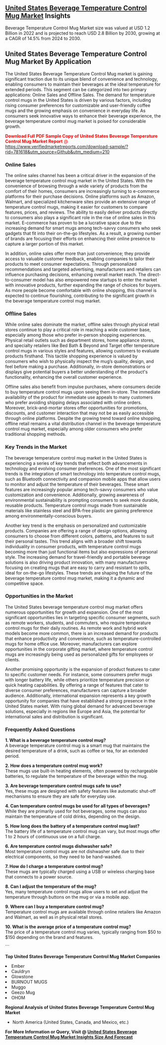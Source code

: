 <h2><a href="https://www.verifiedmarketreports.com/download-sample/?rid=781618&amp;utm_source=Github&amp;utm_medium=210" target="_blank">United States Beverage Temperature Control Mug Market</a> Insights</h2><p>Beverage Temperature Control Mug Market size was valued at USD 1.2 Billion in 2022 and is projected to reach USD 2.8 Billion by 2030, growing at a CAGR of 14.5% from 2024 to 2030.</p><p><h2>United States Beverage Temperature Control Mug Market By Application</h2><p>The United States Beverage Temperature Control Mug market is gaining significant traction due to its unique blend of convenience and technology, enabling consumers to maintain their beverages at the ideal temperature for extended periods. This segment can be categorized into two primary applications: Online Sales and Offline Sales. The demand for temperature control mugs in the United States is driven by various factors, including rising consumer preferences for customizable and user-friendly coffee mugs and the growing emphasis on convenience in everyday life. As consumers seek innovative ways to enhance their beverage experience, the beverage temperature control mug market is poised for considerable growth. </p><p><p><span class=""><span style="color: #ff0000;"><strong>Download Full PDF Sample Copy of United States Beverage Temperature Control Mug Market Report</strong> @ </span><a href="https://www.verifiedmarketreports.com/download-sample/?rid=781618&amp;utm_source=Github&amp;utm_medium=210" target="_blank">https://www.verifiedmarketreports.com/download-sample/?rid=781618&amp;utm_source=Github&amp;utm_medium=210</a></span></p></p><h3>Online Sales</h3><p>The online sales channel has been a critical driver in the expansion of the beverage temperature control mug market in the United States. With the convenience of browsing through a wide variety of products from the comfort of their homes, consumers are increasingly turning to e-commerce platforms for their purchase decisions. Online platforms such as Amazon, Walmart, and specialized kitchenware sites provide an extensive range of temperature control mugs, making it easier for customers to compare features, prices, and reviews. The ability to easily deliver products directly to consumers also plays a significant role in the rise of online sales in this market. E-commerce has proven to be a lucrative space due to the increasing demand for smart mugs among tech-savvy consumers who seek gadgets that fit into their on-the-go lifestyles. As a result, a growing number of brands are focusing their efforts on enhancing their online presence to capture a larger portion of this market. </p><p>In addition, online sales offer more than just convenience; they provide access to valuable customer feedback, enabling companies to tailor their products to meet consumer expectations. Through personalized recommendations and targeted advertising, manufacturers and retailers can influence purchasing decisions, enhancing overall market reach. The direct-to-consumer model has also empowered new startups to enter the market with innovative products, further expanding the range of choices for buyers. As more people become comfortable with online shopping, this channel is expected to continue flourishing, contributing to the significant growth in the beverage temperature control mug market. </p><h3>Offline Sales</h3><p>While online sales dominate the market, offline sales through physical retail stores continue to play a critical role in reaching a wide customer base, especially among those who prefer in-person shopping experiences. Physical retail outlets such as department stores, home appliance stores, and specialty retailers like Bed Bath & Beyond and Target offer temperature control mugs in various styles and features, allowing customers to evaluate products firsthand. This tactile shopping experience is valued by consumers who wish to physically inspect the mug’s quality, design, and feel before making a purchase. Additionally, in-store demonstrations or displays give potential buyers a better understanding of the product's functionality, enhancing the overall customer experience. </p><p>Offline sales also benefit from impulse purchases, where consumers decide to buy temperature control mugs upon seeing them in-store. The immediate availability of the product for immediate use appeals to many customers who prefer avoiding shipping delays associated with online orders. Moreover, brick-and-mortar stores offer opportunities for promotions, discounts, and customer interaction that may not be as easily accessible through online platforms. Despite the growing trend toward online shopping, offline retail remains a vital distribution channel in the beverage temperature control mug market, especially among older consumers who prefer traditional shopping methods. </p><h3>Key Trends in the Market</h3><p>The beverage temperature control mug market in the United States is experiencing a series of key trends that reflect both advancements in technology and evolving consumer preferences. One of the most significant trends is the integration of smart technology into temperature control mugs, such as Bluetooth connectivity and companion mobile apps that allow users to monitor and adjust the temperature of their beverages. These smart features are increasingly popular among tech-savvy consumers who value customization and convenience. Additionally, growing awareness of environmental sustainability is prompting consumers to seek more durable, reusable products. Temperature control mugs made from sustainable materials like stainless steel and BPA-free plastic are gaining preference among environmentally-conscious buyers. </p><p>Another key trend is the emphasis on personalized and customizable products. Companies are offering a range of design options, allowing consumers to choose from different colors, patterns, and features to suit their personal tastes. This trend aligns with a broader shift towards individuality in consumer products, with temperature control mugs becoming more than just functional items but also expressions of personal style. The increasing demand for travel-friendly and portable beverage solutions is also driving product innovation, with many manufacturers focusing on creating mugs that are easy to carry and resistant to spills, ideal for on-the-go lifestyles. These trends are shaping the future of the beverage temperature control mug market, making it a dynamic and competitive space. </p><h3>Opportunities in the Market</h3><p>The United States beverage temperature control mug market offers numerous opportunities for growth and expansion. One of the most significant opportunities lies in targeting specific consumer segments, such as remote workers, students, and commuters, who require temperature control mugs for their daily routines. As remote work and hybrid work models become more common, there is an increased demand for products that enhance productivity and convenience, such as temperature-controlled mugs for home office use. Moreover, manufacturers can explore opportunities in the corporate gifting market, where temperature control mugs are increasingly being used as personalized gifts for employees or clients. </p><p>Another promising opportunity is the expansion of product features to cater to specific customer needs. For instance, some consumers prefer mugs with longer battery life, while others prioritize temperature precision or quick heating capabilities. By offering a range of features that cater to diverse consumer preferences, manufacturers can capture a broader audience. Additionally, international expansion represents a key growth opportunity for companies that have established a strong presence in the United States market. With rising global demand for advanced beverage solutions, especially in regions like Europe and Asia, the potential for international sales and distribution is significant. </p><h3>Frequently Asked Questions</h3><p><strong>1. What is a beverage temperature control mug?</strong><br> A beverage temperature control mug is a smart mug that maintains the desired temperature of a drink, such as coffee or tea, for an extended period.</p><p><strong>2. How does a temperature control mug work?</strong><br> These mugs use built-in heating elements, often powered by rechargeable batteries, to regulate the temperature of the beverage within the mug.</p><p><strong>3. Are beverage temperature control mugs safe to use?</strong><br> Yes, these mugs are designed with safety features like automatic shut-off mechanisms to ensure they are safe for everyday use.</p><p><strong>4. Can temperature control mugs be used for all types of beverages?</strong><br> While they are primarily used for hot beverages, some mugs can also maintain the temperature of cold drinks, depending on the design.</p><p><strong>5. How long does the battery of a temperature control mug last?</strong><br> The battery life of a temperature control mug can vary, but most mugs offer 1 to 2 hours of continuous use on a full charge.</p><p><strong>6. Are temperature control mugs dishwasher safe?</strong><br> Most temperature control mugs are not dishwasher safe due to their electrical components, so they need to be hand-washed.</p><p><strong>7. How do I charge a temperature control mug?</strong><br> These mugs are typically charged using a USB or wireless charging base that connects to a power source.</p><p><strong>8. Can I adjust the temperature of the mug?</strong><br> Yes, many temperature control mugs allow users to set and adjust the temperature through buttons on the mug or via a mobile app.</p><p><strong>9. Where can I buy a temperature control mug?</strong><br> Temperature control mugs are available through online retailers like Amazon and Walmart, as well as in physical retail stores.</p><p><strong>10. What is the average price of a temperature control mug?</strong><br> The price of a temperature control mug varies, typically ranging from $50 to $150 depending on the brand and features.</p>```</p><p><strong>Top United States Beverage Temperature Control Mug Market Companies</strong></p><div data-test-id=""><p><li>Ember</li><li> Cauldryn</li><li> Glowstone</li><li> BURNOUT MUGS</li><li> Muggo</li><li> Geezo Mug</li><li> OHOM</li></p><div><strong>Regional Analysis of&nbsp;United States Beverage Temperature Control Mug Market</strong></div><ul><li dir="ltr"><p dir="ltr">North America&nbsp;(United States, Canada, and Mexico, etc.)</p></li></ul><p><strong>For More Information or Query, Visit @&nbsp;</strong><strong><a href="https://www.verifiedmarketreports.com/product/beverage-temperature-control-mug-market/?utm_source=Github&amp;utm_medium=210" target="_blank">United States Beverage Temperature Control Mug Market Insights Size And Forecast</a></strong></p></div>
